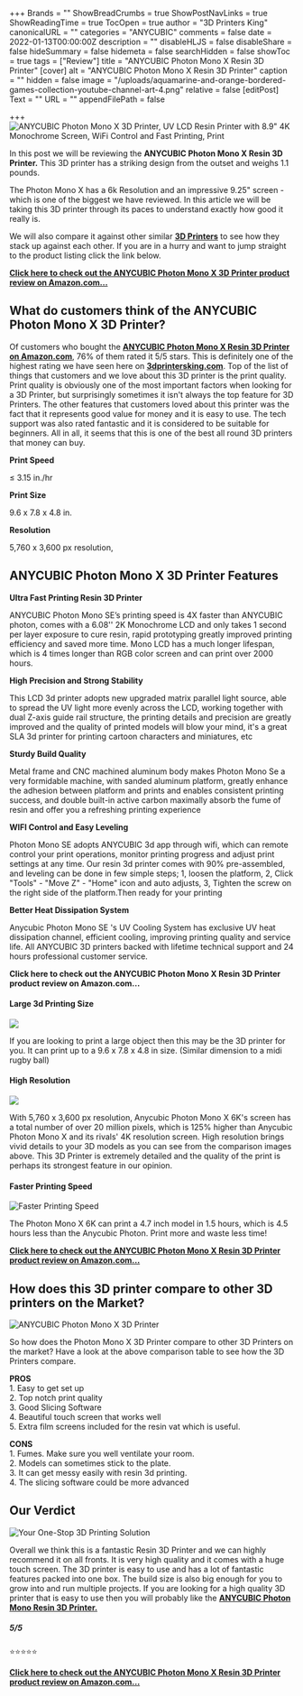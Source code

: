 +++
Brands = ""
ShowBreadCrumbs = true
ShowPostNavLinks = true
ShowReadingTime = true
TocOpen = true
author = "3D Printers King"
canonicalURL = ""
categories = "ANYCUBIC"
comments = false
date = 2022-01-13T00:00:00Z
description = ""
disableHLJS = false
disableShare = false
hideSummary = false
hidemeta = false
searchHidden = false
showToc = true
tags = ["Review"]
title = "ANYCUBIC Photon Mono X Resin 3D Printer"
[cover]
alt = "ANYCUBIC Photon Mono X Resin 3D Printer"
caption = ""
hidden = false
image = "/uploads/aquamarine-and-orange-bordered-games-collection-youtube-channel-art-4.png"
relative = false
[editPost]
Text = ""
URL = ""
appendFilePath = false

+++
![ANYCUBIC Photon Mono X 3D Printer, UV LCD Resin Printer with 8.9" 4K Monochrome Screen, WiFi Control and Fast Printing, Print](https://images-na.ssl-images-amazon.com/images/I/61NfUXG4pLL._AC_UL604_SR604,400_.jpg 'ANYCUBIC Photon Mono X 3D Printer, UV LCD Resin Printer with 8.9" 4K Monochrome Screen, WiFi Control and Fast Printing, Print')

In this post we will be reviewing the **ANYCUBIC Photon Mono X Resin 3D Printer.**  This 3D printer has a striking design from the outset and weighs 1.1 pounds.  

The Photon Mono X has a 6k Resolution and an impressive 9.25" screen - which is one of the biggest we have reviewed.  In this article we will be taking this 3D printer through its paces to understand exactly how good it really is.  

We will also compare it against other similar [**3D Printers**](/) to see how they stack up against each other.  If you are in a hurry and want to jump straight to the product listing click the link below.

[**Click here to check out the ANYCUBIC Photon Mono X 3D Printer product review on Amazon.com...**](https://www.amazon.com/gp/product/B08JGH83VS/ref=as_li_tl?ie=UTF8&tag=3dprintersking-20&camp=1789&creative=9325&linkCode=as2&creativeASIN=B08JGH83VS&linkId=21b3706c8ba3f3c9c85ef3c6c587021a)

## What do customers think of the ANYCUBIC Photon Mono X 3D Printer?

Of customers who bought the [**ANYCUBIC Photon Mono X Resin 3D Printer on Amazon.com**](https://www.amazon.com/gp/product/B08JGH83VS/ref=as_li_tl?ie=UTF8&tag=3dprintersking-20&camp=1789&creative=9325&linkCode=as2&creativeASIN=B08JGH83VS&linkId=21b3706c8ba3f3c9c85ef3c6c587021a), 76% of them rated it 5/5 stars.  This is definitely one of the highest rating we have seen here on [**3dprintersking.com**](3dprintersking.com).  Top of the list of things that customers and we love about this 3D printer is the print quality.  Print quality is obviously one of the most important factors when looking for a 3D Printer, but surprisingly sometimes it isn't always the top feature for 3D Printers.  The other features that customers loved about this printer was the fact that it represents good value for money and it is easy to use.  The tech support was also rated fantastic and it is considered to be suitable for beginners.  All in all, it seems that this is one of the best all round 3D printers that money can buy.

**Print Speed**

≤ 3.15 in./hr

**Print Size**

9\.6 x 7.8 x 4.8 in.

**Resolution**

5,760 x 3,600 px resolution,

## ANYCUBIC Photon Mono X 3D Printer Features

**Ultra Fast Printing Resin 3D Printer**

ANYCUBIC Photon Mono SE’s printing speed is 4X faster than ANYCUBIC photon, comes with a 6.08'' 2K Monochrome LCD and only takes 1 second per layer exposure to cure resin, rapid prototyping greatly improved printing efficiency and saved more time. Mono LCD has a much longer lifespan, which is 4 times longer than RGB color screen and can print over 2000 hours.

**High Precision and Strong Stability**

This LCD 3d printer adopts new upgraded matrix parallel light source, able to spread the UV light more evenly across the LCD, working together with dual Z-axis guide rail structure, the printing details and precision are greatly improved and the quality of printed models will blow your mind, it's a great SLA 3d printer for printing cartoon characters and miniatures, etc

**Sturdy Build Quality**

Metal frame and CNC machined aluminum body makes Photon Mono Se a very formidable machine, with sanded aluminum platform, greatly enhance the adhesion between platform and prints and enables consistent printing success, and double built-in active carbon maximally absorb the fume of resin and offer you a refreshing printing experience

**WIFI Control and Easy Leveling**

Photon Mono SE adopts ANYCUBIC 3d app through wifi, which can remote control your print operations, monitor printing progress and adjust print settings at any time. Our resin 3d printer comes with 90% pre-assembled, and leveling can be done in few simple steps; 1, loosen the platform, 2, Click "Tools" - "Move Z" - "Home" icon and auto adjusts, 3, Tighten the screw on the right side of the platform.Then ready for your printing

**Better Heat Dissipation System**

Anycubic Photon Mono SE 's UV Cooling System has exclusive UV heat dissipation channel, efficient cooling, improving printing quality and service life. All ANYCUBIC 3D printers backed with lifetime technical support and 24 hours professional customer service.

**Click here to check out the ANYCUBIC Photon Mono X Resin 3D Printer product review on Amazon.com...**

#### Large 3d Printing Size

![](https://m.media-amazon.com/images/I/61Cqwxcu2WL._SX522_.jpg)

If you are looking to print a large object then this may be the 3D printer for you.  It can print up to a 9.6 x 7.8 x 4.8 in size. (Similar dimension to a midi rugby ball)

#### High Resolution

![](https://m.media-amazon.com/images/I/71hAur0PYzL._SX522_.jpg)

With 5,760 x 3,600 px resolution, Anycubic Photon Mono X 6K's screen has a total number of over 20 million pixels, which is 125% higher than Anycubic Photon Mono X and its rivals' 4K resolution screen. High resolution brings vivid details to your 3D models as you can see from the comparison images above.  This 3D Printer is extremely detailed and the quality of the print is perhaps its strongest feature in our opinion.

#### Faster Printing Speed

![Faster Printing Speed](https://m.media-amazon.com/images/S/aplus-media-library-service-media/7cecbe1d-bd8c-4203-863f-3167186d3e33.__CR0,0,220,220_PT0_SX220_V1___.jpg)

The Photon Mono X 6K can print a 4.7 inch model in 1.5  hours, which is 4.5 hours less than the Anycubic Photon.  Print more and waste less time!

[**Click here to check out the ANYCUBIC Photon Mono X Resin 3D Printer product review on Amazon.com...**](https://www.amazon.com/gp/product/B08JGH83VS/ref=as_li_tl?ie=UTF8&tag=3dprintersking-20&camp=1789&creative=9325&linkCode=as2&creativeASIN=B08JGH83VS&linkId=21b3706c8ba3f3c9c85ef3c6c587021a)

## How does this 3D printer compare to other 3D printers on the Market?

![ANYCUBIC Photon Mono X 3D Printer](/uploads/anycubic-phon-mono-4k-comparison-with-photon-mono-x.png "ANYCUBIC Photon Mono X 3D Printer")

So how does the Photon Mono X 3D Printer compare to other 3D Printers on the market?  Have a look at the above comparison table to see how the 3D Printers compare.

**PROS**  
1\. Easy to get set up  
2\. Top notch print quality  
3\. Good Slicing Software  
4\. Beautiful touch screen that works well  
5\. Extra film screens included for the resin vat which is  useful.

**CONS**  
1\. Fumes. Make sure you well ventilate your room.  
2\. Models can sometimes stick to the plate.  
3\. It can get messy easily with resin 3d printing.  
4\. The slicing software could be more advanced

## Our Verdict

![Your One-Stop 3D Printing Solution](https://m.media-amazon.com/images/S/aplus-media-library-service-media/7450edf5-43b1-4f0c-8498-4d5403e00735.__CR0,0,970,600_PT0_SX970_V1___.jpg "Your One-Stop 3D Printing Solution")

Overall we think this is a fantastic Resin 3D Printer and we can highly recommend it on all fronts.  It is very high quality and it comes with a huge touch screen.  The 3D printer is easy to use and has a lot of fantastic features packed into one box.  The build size is also big enough for you to grow into and run multiple projects.  If you are looking for a high quality 3D printer that is easy to use then you will probably like the [**ANYCUBIC Photon Mono Resin 3D Printer.**](https://www.amazon.com/gp/product/B08JGH83VS/ref=as_li_tl?ie=UTF8&tag=3dprintersking-20&camp=1789&creative=9325&linkCode=as2&creativeASIN=B08JGH83VS&linkId=21b3706c8ba3f3c9c85ef3c6c587021a)

##### **5/5**

⭐⭐⭐⭐⭐

[**Click here to check out the ANYCUBIC Photon Mono X Resin 3D Printer product review on Amazon.com...**](https://www.amazon.com/gp/product/B08JGH83VS/ref=as_li_tl?ie=UTF8&tag=3dprintersking-20&camp=1789&creative=9325&linkCode=as2&creativeASIN=B08JGH83VS&linkId=21b3706c8ba3f3c9c85ef3c6c587021a)